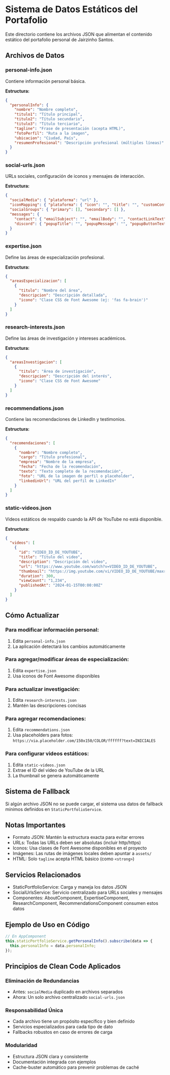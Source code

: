 # Sistema de Datos Estáticos del Portafolio

Este directorio contiene los archivos JSON que alimentan el contenido estático del portafolio personal de Jairzinho Santos.

## Archivos de Datos

### personal-info.json
Contiene información personal básica.

**Estructura:**
```json
{
  "personalInfo": {
    "nombre": "Nombre completo",
    "titulo1": "Título principal",
    "titulo2": "Título secundario", 
    "titulo3": "Título terciario",
    "tagline": "Frase de presentación (acepta HTML)",
    "fotoPerfil": "Ruta a la imagen",
    "ubicacion": "Ciudad, País",
    "resumenProfesional": "Descripción profesional (múltiples líneas)"
  }
}
```

### social-urls.json
URLs sociales, configuración de iconos y mensajes de interacción.

**Estructura:**
```json
{
  "socialMedia": { "plataforma": "url" },
  "iconMapping": { "plataforma": { "icon": "", "title": "", "customContent": "" } },
  "socialGroups": { "primary": [], "secondary": [] },
  "messages": {
    "contact": { "emailSubject": "", "emailBody": "", "contactLinkText": "" },
    "discord": { "popupTitle": "", "popupMessage": "", "popupButtonText": "" }
  }
}
```

### expertise.json
Define las áreas de especialización profesional.

**Estructura:**
```json
{
  "areasEspecializacion": [
    {
      "titulo": "Nombre del área",
      "descripcion": "Descripción detallada",
      "icono": "Clase CSS de Font Awesome (ej: 'fas fa-brain')"
    }
  ]
}
```

### research-interests.json
Define las áreas de investigación y intereses académicos.

**Estructura:**
```json
{
  "areasInvestigacion": [
    {
      "titulo": "Área de investigación",
      "descripcion": "Descripción del interés",
      "icono": "Clase CSS de Font Awesome"
    }
  ]
}
```

### recommendations.json
Contiene las recomendaciones de LinkedIn y testimonios.

**Estructura:**
```json
{
  "recomendaciones": [
    {
      "nombre": "Nombre completo",
      "cargo": "Título profesional",
      "empresa": "Nombre de la empresa",
      "fecha": "Fecha de la recomendación",
      "texto": "Texto completo de la recomendación",
      "foto": "URL de la imagen de perfil o placeholder",
      "linkedinUrl": "URL del perfil de LinkedIn"
    }
  ]
}
```

### static-videos.json
Videos estáticos de respaldo cuando la API de YouTube no está disponible.

**Estructura:**
```json
{
  "videos": [
    {
      "id": "VIDEO_ID_DE_YOUTUBE",
      "title": "Título del video",
      "description": "Descripción del video",
      "url": "https://www.youtube.com/watch?v=VIDEO_ID_DE_YOUTUBE",
      "thumbnail": "https://img.youtube.com/vi/VIDEO_ID_DE_YOUTUBE/maxresdefault.jpg",
      "duration": 300,
      "viewCount": "1,234",
      "publishedAt": "2024-01-15T00:00:00Z"
    }
  ]
}
```

## Cómo Actualizar

### Para modificar información personal:
1. Edita `personal-info.json`
2. La aplicación detectará los cambios automáticamente

### Para agregar/modificar áreas de especialización:
1. Edita `expertise.json`
2. Usa iconos de Font Awesome disponibles

### Para actualizar investigación:
1. Edita `research-interests.json`
2. Mantén las descripciones concisas

### Para agregar recomendaciones:
1. Edita `recommendations.json`
2. Usa placeholders para fotos: `https://via.placeholder.com/150x150/COLOR/ffffff?text=INICIALES`

### Para configurar videos estáticos:
1. Edita `static-videos.json`
2. Extrae el ID del video de YouTube de la URL
3. La thumbnail se genera automáticamente

## Sistema de Fallback

Si algún archivo JSON no se puede cargar, el sistema usa datos de fallback mínimos definidos en `StaticPortfolioService`.

## Notas Importantes

- Formato JSON: Mantén la estructura exacta para evitar errores
- URLs: Todas las URLs deben ser absolutas (incluir http/https)
- Iconos: Usa clases de Font Awesome disponibles en el proyecto
- Imágenes: Las rutas de imágenes locales deben apuntar a `assets/`
- HTML: Solo `tagline` acepta HTML básico (como `<strong>`)

## Servicios Relacionados

- StaticPortfolioService: Carga y maneja los datos JSON
- SocialUrlsService: Servicio centralizado para URLs sociales y mensajes
- Componentes: AboutComponent, ExpertiseComponent, ResearchComponent, RecommendationsComponent consumen estos datos

## Ejemplo de Uso en Código

```typescript
// En AppComponent
this.staticPortfolioService.getPersonalInfo().subscribe(data => {
  this.personalInfo = data.personalInfo;
});
```

## Principios de Clean Code Aplicados

### Eliminación de Redundancias
- Antes: `socialMedia` duplicado en archivos separados
- Ahora: Un solo archivo centralizado `social-urls.json`

### Responsabilidad Única
- Cada archivo tiene un propósito específico y bien definido
- Servicios especializados para cada tipo de dato
- Fallbacks robustos en caso de errores de carga

### Modularidad
- Estructura JSON clara y consistente
- Documentación integrada con ejemplos
- Cache-buster automático para prevenir problemas de caché